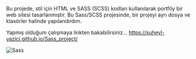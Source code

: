 Bu projede, stil için HTML ve SASS (SCSS) kodları kullanılarak portföy bir web sitesi tasarlanmıştır. Bu Sass/SCSS projesinde, bir projeyi ayrı dosya ve klasörler halinde yapılandırdım.

Yapmış olduğum çalışmaya linkten bakabilirsiniz... https://suheyl-yazici.github.io/Sass_project/


![Sass](https://user-images.githubusercontent.com/93797206/193307545-e1f9bd9b-7fde-4b9d-9d45-f69bf1eca5ec.gif)
